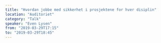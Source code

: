 ```yaml
---
title: "Hvordan jobbe med sikkerhet i prosjektene for hver disiplin"
location: "Auditoriet"
category: "Talk"
speaker: "Even Lysen"
from: "2019-03-29T17:15"
to: "2019-03-29T18:45"
---
```

